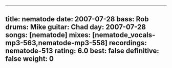 
---
title: nematode
date: 2007-07-28
bass:	Rob
drums:	Mike
guitar:	Chad
day: 2007-07-28
songs: [nematode]
mixes: [nematode_vocals-mp3-563,nematode-mp3-558]
recordings: nematode-513
rating: 6.0
best: false
definitive: false
weight: 0
---
